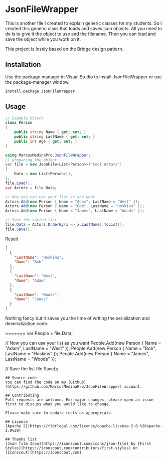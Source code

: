# JsonFileWrapper

This is another file I created to explain generic classes for my students. So I created this generic class that loads and saves json objects. All you need to do is to give it the object to use and the filename. Then you can load and save the object while you work on it.

This project is losely based on the Bridge design pattern.

## Installation

Use the package manager in Visual Studio to install JsonFileWrapper or use the package-manager window.
```
install-package JsonFileWrapper
```

## Usage

```cs
// Example object
class Person
{
    public string Name { get; set; }
    public string LastName { get; set; }
    public int Age { get; set; }
}
```

```cs
using MarcusMedinaPro.JsonFileWrapper;
// preparing the object
var file = new JsonFile<List<Person>>("Cool Actors")
{
    Data = new List<Person>(),
};
file.Load();
var Actors = file.Data;

// Now you can use your list as you want
Actors.Add(new Person { Name = "Adam", LastName = "West" });
Actors.Add(new Person { Name = "Bob", LastName = "Hoskins" });
Actors.Add(new Person { Name = "James", LastName = "Woods" });

// Save the sorted list
file.Data = Actors.OrderBy(x => x.LastName).ToList();
file.Save();
```
Result
```json
[
  {
    "LastName": "Hoskins",
    "Name": "Bob"
  },
  {
    "LastName": "West",
    "Name": "Adam"
  },
  {
    "LastName": "Woods",
    "Name": "James"
  }
]
```

Nothing fancy but it saves you the time of writing the serialization and deserialization code.

=======
var People = file.Data;

// Now you can use your list as you want
People.Add(new Person { Name = "Adam", LastName = "West" });
People.Add(new Person { Name = "Bob", LastName = "Hoskins" });
People.Add(new Person { Name = "James", LastName = "Woods" });

// Save the list
file.Save();
```
## Source code
You can find the code on my [Github](https://github.com/MarcusMedinaPro/JsonFileWrapper) account.

## Contributing
Pull requests are welcome. For major changes, please open an issue first to discuss what you would like to change.

Please make sure to update tests as appropriate.

## License
[Apache 2](https://tldrlegal.com/license/apache-license-2.0-%28apache-2.0%29)

## Thanks list
[Json file Icon](https://iconscout.com/icons/json-file) by [First Styles](https://iconscout.com/contributors/first-styles) on [Iconscout](https://iconscout.com)
